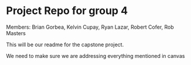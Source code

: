 # Project Repo for group 4
Members: Brian Gorbea, Kelvin Cupay, Ryan Lazar, Robert Cofer, Rob Masters

This will be our readme for the capstone project.

We need to make sure we are addressing everything mentioned in canvas
